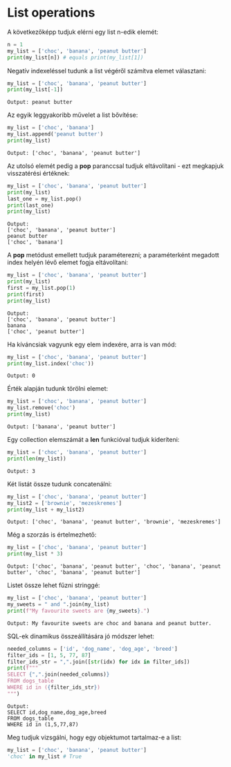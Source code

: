 # List operations

A következőképp tudjuk elérni egy list n-edik elemét:
```python
n = 1
my_list = ['choc', 'banana', 'peanut butter']
print(my_list[n]) # equals print(my_list[1])
```

Negatív indexeléssel tudunk a list végéről számítva elemet választani:
```python
my_list = ['choc', 'banana', 'peanut butter']
print(my_list[-1]) 
```

```
Output: peanut butter
```


Az egyik leggyakoribb művelet a list bővítése:

```python
my_list = ['choc', 'banana']
my_list.append('peanut butter')
print(my_list)
```

```
Output: ['choc', 'banana', 'peanut butter']
```
Az utolsó elemét pedig a __pop__ paranccsal tudjuk eltávolítani - ezt megkapjuk visszatérési értéknek:
```python
my_list = ['choc', 'banana', 'peanut butter']
print(my_list)
last_one = my_list.pop()
print(last_one)
print(my_list)
```

```
Output:
['choc', 'banana', 'peanut butter']
peanut butter
['choc', 'banana']
```

A __pop__ metódust emellett tudjuk paraméterezni; a paraméterként megadott index helyén lévő elemet fogja eltávolítani:
```python
my_list = ['choc', 'banana', 'peanut butter']
print(my_list)
first = my_list.pop(1)
print(first)
print(my_list)
```

```
Output:
['choc', 'banana', 'peanut butter']
banana
['choc', 'peanut butter']
```

Ha kíváncsiak vagyunk egy elem indexére, arra is van mód:
```python
my_list = ['choc', 'banana', 'peanut butter']
print(my_list.index('choc'))
```

```
Output: 0
```

Érték alapján tudunk törölni elemet:
```python
my_list = ['choc', 'banana', 'peanut butter']
my_list.remove('choc')
print(my_list)
```

```
Output: ['banana', 'peanut butter']
```
Egy collection elemszámát a __len__ funkcióval tudjuk kideríteni:

```python
my_list = ['choc', 'banana', 'peanut butter']
print(len(my_list))
```

```
Output: 3
```
Két listát össze tudunk concatenálni:
```python
my_list = ['choc', 'banana', 'peanut butter']
my_list2 = ['brownie', 'mezeskremes']
print(my_list + my_list2)
```

```
Output: ['choc', 'banana', 'peanut butter', 'brownie', 'mezeskremes']
```
Még a szorzás is értelmezhető:
```python
my_list = ['choc', 'banana', 'peanut butter']
print(my_list * 3)
```

```
Output: ['choc', 'banana', 'peanut butter', 'choc', 'banana', 'peanut butter', 'choc', 'banana', 'peanut butter']
```
Listet össze lehet fűzni stringgé:
```python
my_list = ['choc', 'banana', 'peanut butter']
my_sweets = " and ".join(my_list)
print(f"My favourite sweets are {my_sweets}.")
```

```
Output: My favourite sweets are choc and banana and peanut butter.
```
SQL-ek dinamikus összeállítására jó módszer lehet:
```python
needed_columns = ['id', 'dog_name', 'dog_age', 'breed']
filter_ids = [1, 5, 77, 87]
filter_ids_str = ",".join([str(idx) for idx in filter_ids])
print(f"""
SELECT {",".join(needed_columns)}
FROM dogs_table
WHERE id in ({filter_ids_str})
""")
```

```
Output:
SELECT id,dog_name,dog_age,breed
FROM dogs_table
WHERE id in (1,5,77,87)
```

Meg tudjuk vizsgálni, hogy egy objektumot tartalmaz-e a list:

```python
my_list = ['choc', 'banana', 'peanut butter']
'choc' in my_list # True
```